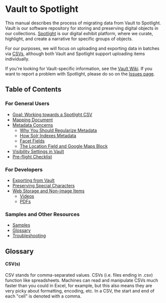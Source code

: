 # Vault to Spotlight

This manual describes the process of migrating data from Vault to Spotlight. Vault is our software repository for storing and preserving digital objects in our collections. [Spotlight](https://exhibits.library.uvic.ca/) is our digital exhibit platform, where we curate, highlight, and create a narrative for specific groups of objects.

For our purposes, we will focus on uploading and exporting data in batches via [CSVs](#csv), although both Vault and Spotlight support uploading items individually.

If you're looking for Vault-specific information, see the [Vault Wiki](https://github.com/UVicLibrary/Vault/wiki). If you want to report a problem with Spotlight, please do so on the [Issues page](https://github.com/UVicLibrary/Spotlight2_custom/issues).

## Table of Contents

### For General Users
* [Goal: Working towards a Spotlight CSV]()
* [Mapping Document]()
* [Metadata Concerns]()
  * [Why You Should Regularize Metadata]()
  * [How Solr Indexes Metadata]()
  * [Facet Fields]()
  * [The Location Field and Google Maps Block]()
* [Visibility Settings in Vault]()
* [Pre-flight Checklist]()

### For Developers
* [Exporting from Vault]()
* [Preserving Special Characters]()
* [Web Storage and Non-image Items]()
  * [Videos]()
  * [PDFs]()

### Samples and Other Resources
* [Samples]()
* [Glossary](#glossary)
* [Troubleshooting]()

## Glossary

#### CSV(s)
CSV stands for comma-separated values. CSVs (i.e. files ending in .csv) function like spreadsheets. Machines can read and manipulate CSVs much faster than you could in Excel, for example, but this also means they are very picky about formatting, encoding, etc. In a CSV, the start and end of each "cell" is denoted with a comma.
